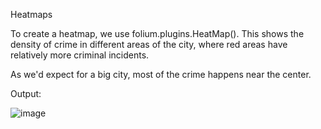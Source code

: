 Heatmaps


To create a heatmap, we use folium.plugins.HeatMap(). This shows the density of crime in different areas of the city, where red areas have relatively more criminal incidents.

As we'd expect for a big city, most of the crime happens near the center.


Output:

![image](https://user-images.githubusercontent.com/118595650/202857178-57fa061b-ef89-46ed-833b-fcb56335e871.png)
